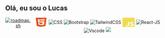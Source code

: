 ## Olá, eu sou o Lucas

<div align="center" style="display: flex; ">
  <a href="https://github.com/lucwx">
  <!--<img height="170em" src="https://github-readme-stats.vercel.app/api?username=lucwx&show_icons=true&theme=dark&include_all_commits=true&count_private=true"/>-->
    <a href="https://roadmap.sh"><img src="https://api.roadmap.sh/v1-badge/tall/6439e9c211a85692d8945c0a?variant=dark" alt="roadmap.sh"/></a>
    
  <!-- <img height="250em" src="https://github-readme-stats.vercel.app/api/top-langs/?username=lucwx&layout=full&langs_count=5&theme=dark"/>
</div> -->

<div style="display: flex; justify-content:center; text-align:center;">
  <br>
  <div style="display: inline_block">
    <img align="center" alt="HTML" height="30" width="40" src="https://raw.githubusercontent.com/devicons/devicon/master/icons/html5/html5-original.svg">  
    <img align="center" alt="CSS" height="30" width="40" src="https://cdn.jsdelivr.net/gh/devicons/devicon/icons/css3/css3-original.svg" />
    <img align="center" alt="Bootstrap" height="35" width="40" src="https://cdn.jsdelivr.net/gh/devicons/devicon/icons/bootstrap/bootstrap-plain.svg" />
    <img align="center" alt="TailwindCSS" height="30" width="40" src="https://cdn.jsdelivr.net/gh/devicons/devicon/icons/tailwindcss/tailwindcss-plain.svg" />
    <img align="center" alt="Js" height="30" width="40" src="https://raw.githubusercontent.com/devicons/devicon/master/icons/javascript/javascript-plain.svg">
    <img align="center" alt="React-JS" height="30" width="40" src="https://cdn.jsdelivr.net/gh/devicons/devicon/icons/react/react-original.svg" />
    <img align="center" alt="Vscode" height="30" width="40" src="https://cdn.jsdelivr.net/gh/devicons/devicon/icons/vscode/vscode-original.svg" />
    <img src="https://cdn.jsdelivr.net/gh/devicons/devicon/icons/csharp/csharp-original.svg" />
  </div>
</div> 
